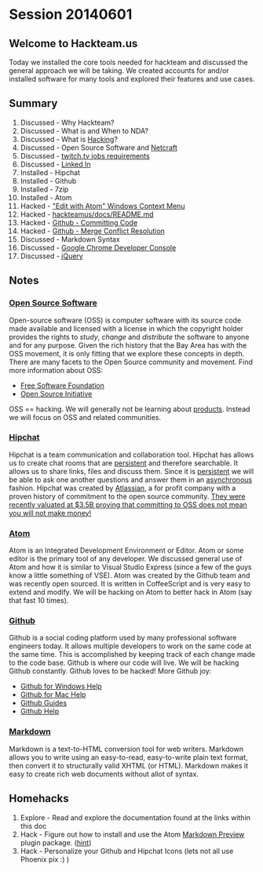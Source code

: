 Session 20140601
================

## Welcome to Hackteam.us
Today we installed the core tools needed for hackteam and discussed the general
approach we will be taking. We created accounts for and/or installed software
for many tools and explored their features and use cases.

## Summary

 1. Discussed - Why Hackteam?
 1. Discussed - What is and When to NDA?
 1. Discussed - What is [Hacking](http://en.wikipedia.org/wiki/Hack_(programmer_subculture))?
 1. Discussed - Open Source Software and [Netcraft](http://news.netcraft.com/archives/2014/05/07/may-2014-web-server-survey.html)
 1. Discussed - [twitch.tv jobs requirements](http://www.twitch.tv/p/jobs)
 1. Discussed - [Linked In](https://www.linkedin.com/)
 1. Installed - Hipchat
 1. Installed - Github
 1. Installed - 7zip
 1. Installed - Atom
 1. Hacked    - ["Edit with Atom" Windows Context Menu]()
 1. Hacked    - [hackteamus/docs/README.md](https://github.com/hackteamus/docs)
 1. Hacked    - [Github - Committing Code](https://help.github.com/articles/making-changes)
 1. Hacked    - [Github - Merge Conflict Resolution](https://help.github.com/articles/resolving-merge-conflicts)
 1. Discussed - Markdown Syntax
 1. Discussed - [Google Chrome Developer Console](https://developer.chrome.com/devtools/docs/console)
 1. Discussed - [jQuery](http://jquery.com/)

## Notes

### [Open Source Software](http://en.wikipedia.org/wiki/Open-source_software)
Open-source software (OSS) is computer software with its source code made
available and licensed with a license in which the copyright holder provides the
rights to *study*, *change* and *distribute* the software to anyone and for any
purpose. Given the rich history that the Bay Area has with the OSS movement, it
is only fitting that we explore these concepts in depth. There are many facets
to the Open Source community and movement. Find more information about OSS:

  * [Free Software Foundation](http://fsf.org/)
  * [Open Source Initiative](http://opensource.org/)

OSS == hacking. We will generally not be learning about [products](http://www.visualstudio.com/).
Instead we will focus on OSS and related communities.

### [Hipchat](https://hipchat.com/)
Hipchat is a team communication and collaboration tool. Hipchat has allows us
to create chat rooms that are [persistent](http://en.wikipedia.org/wiki/Persistence_(computer_science))
and therefore searchable. It allows us to share links, files and discuss them.
Since it is [persistent](http://en.wikipedia.org/wiki/Persistence_(computer_science))
we will be able to ask one another questions and answer them in an
[asynchronous](http://en.wikipedia.org/wiki/Asynchronous_learning) fashion.
Hipchat was created by [Atlassian](https://www.atlassian.com), a for profit
company with a proven history of commitment to the open source community. [They
were recently valuated at $3.5B proving that committing to OSS does not mean you
will not make money!](http://www.forbes.com/sites/alexmorrell/2014/04/09/new-financing-round-for-australian-software-company-atlassian-turns-founders-into-billionaires/)

### [Atom](https://atom.io)
Atom is an Integrated Development Environment or Editor. Atom or some editor is
the primary tool of any developer. We discussed general use of Atom and how it
is similar to Visual Studio Express (since a few of the guys know a little
something of VSE). Atom was created by the Github team and was recently open
sourced. It is written in CoffeeScript and is very easy to extend and modify.
We will be hacking on Atom to better hack in Atom (say that fast 10 times).

### [Github](https://github.com/)
Github is a social coding platform used by many professional software engineers
today. It allows multiple developers to work on the same code at the same time.
This is accomplished by keeping track of each change made to the code base.
Github is where our code will live. We will be hacking Github constantly. Github
loves to be hacked! More Github joy:

 * [Github for Windows Help](https://help.github.com/categories/58/articles)
 * [Github for Mac Help](https://help.github.com/categories/31/articles)
 * [Github Guides](https://guides.github.com/)
 * [Github Help](https://help.github.com/)

### [Markdown](http://daringfireball.net/projects/markdown/)
Markdown is a text-to-HTML conversion tool for web writers. Markdown allows you
to write using an easy-to-read, easy-to-write plain text format, then convert it
to structurally valid XHTML (or HTML). Markdown makes it easy to create rich web
documents without allot of syntax.

## Homehacks

 1. Explore - Read and explore the documentation found at the links within this doc
 1. Hack    - Figure out how to install and use the Atom [Markdown Preview](https://github.com/atom/markdown-preview) plugin package. ([hint](http://joshbranchaud.com/blog/2014/02/27/Installing-Packages-In-Atom-Editor.html))
 1. Hack    - Personalize your Github and Hipchat Icons (lets not all use Phoenix pix :) )
